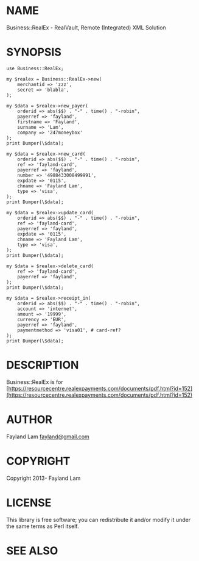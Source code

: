 # NAME

Business::RealEx - RealVault, Remote (Integrated) XML Solution

# SYNOPSIS

    use Business::RealEx;

    my $realex = Business::RealEx->new(
        merchantid => 'zzz',
        secret => 'blabla',
    );

    my $data = $realex->new_payer(
        orderid => abs($$) . "-" . time() . "-robin",
        payerref => 'fayland',
        firstname => 'Fayland',
        surname => 'Lam',
        company => '247moneybox'
    );
    print Dumper(\$data);

    my $data = $realex->new_card(
        orderid => abs($$) . "-" . time() . "-robin",
        ref => 'fayland-card',
        payerref => 'fayland',
        number => '4988433008499991',
        expdate => '0115',
        chname => 'Fayland Lam',
        type => 'visa',
    );
    print Dumper(\$data);

    my $data = $realex->update_card(
        orderid => abs($$) . "-" . time() . "-robin",
        ref => 'fayland-card',
        payerref => 'fayland',
        expdate => '0115',
        chname => 'Fayland Lam',
        type => 'visa',
    );
    print Dumper(\$data);

    my $data = $realex->delete_card(
        ref => 'fayland-card',
        payerref => 'fayland',
    );
    print Dumper(\$data);

    my $data = $realex->receipt_in(
        orderid => abs($$) . "-" . time() . "-robin",
        account => 'internet',
        amount => '19999',
        currency => 'EUR',
        payerref => 'fayland',
        paymentmethod => 'visa01', # card-ref?
    );
    print Dumper(\$data);

# DESCRIPTION

Business::RealEx is for [https://resourcecentre.realexpayments.com/documents/pdf.html?id=152](https://resourcecentre.realexpayments.com/documents/pdf.html?id=152)

# AUTHOR

Fayland Lam <fayland@gmail.com>

# COPYRIGHT

Copyright 2013- Fayland Lam

# LICENSE

This library is free software; you can redistribute it and/or modify
it under the same terms as Perl itself.

# SEE ALSO
